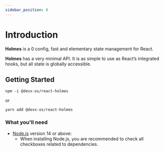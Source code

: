 ```yaml
---
sidebar_position: 0
---
```


# Introduction

**Holmes** is a 0 config, fast and elementary state management for React.

**Holmes** has a very minimal API. It is as simple to use as React’s integrated hooks, but all state is globally accessible.
## Getting Started

```
npm -i @devx-os/react-holmes
```
or
```
yarn add @devx-os/react-holmes
```

### What you'll need

- [Node.js](https://nodejs.org/en/download/) version 14 or above:
  - When installing Node.js, you are recommended to check all checkboxes related to dependencies.